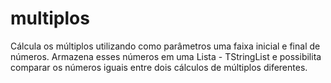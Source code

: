 # multiplos
Cálcula os múltiplos utilizando como parâmetros uma faixa inicial e final de números.
Armazena esses números em uma Lista - TStringList e possibilita comparar os números iguais entre dois cálculos de múltiplos diferentes.
